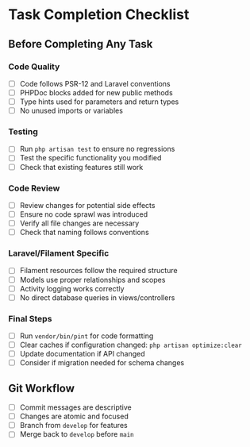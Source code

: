 # Task Completion Checklist

## Before Completing Any Task

### Code Quality
- [ ] Code follows PSR-12 and Laravel conventions
- [ ] PHPDoc blocks added for new public methods
- [ ] Type hints used for parameters and return types
- [ ] No unused imports or variables

### Testing
- [ ] Run `php artisan test` to ensure no regressions
- [ ] Test the specific functionality you modified
- [ ] Check that existing features still work

### Code Review
- [ ] Review changes for potential side effects
- [ ] Ensure no code sprawl was introduced
- [ ] Verify all file changes are necessary
- [ ] Check that naming follows conventions

### Laravel/Filament Specific
- [ ] Filament resources follow the required structure
- [ ] Models use proper relationships and scopes
- [ ] Activity logging works correctly
- [ ] No direct database queries in views/controllers

### Final Steps
- [ ] Run `vendor/bin/pint` for code formatting
- [ ] Clear caches if configuration changed: `php artisan optimize:clear`
- [ ] Update documentation if API changed
- [ ] Consider if migration needed for schema changes

## Git Workflow
- [ ] Commit messages are descriptive
- [ ] Changes are atomic and focused
- [ ] Branch from `develop` for features
- [ ] Merge back to `develop` before `main`